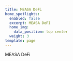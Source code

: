 ```yaml
---
title: MEASA DeFi
home_spotlights:
  enabled: false
  excerpt: MEASA DeFI
  home_img:
    data_position: top center
  weight: 3
template: page
---
```

MEASA DeFi
